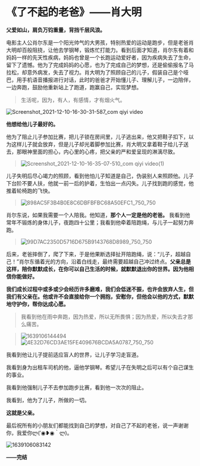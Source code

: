 # 《了不起的老爸》——肖大明

**父爱如山，肩负万钧重量，背挡千层风浪。**

电影主人公肖尔东是一个阳光帅气的大男孩，特别热爱的运动是跑步，但是老爸肖大明却百般阻挠，让他去学钢琴，锻炼忙打能力。看到后面才知道，肖尔东有着和妈妈一样的先天性疾病，妈妈也曾是一个长跑运动爱好者，因为疾病失去了生命，留下了遗憾。他为了完成妈妈的心愿，也为了完成自己的梦想，还是偷偷报名了马拉松，却意外病发，失去了视力。肖大明为了照顾自己的儿子，假装自己是个哑巴，用手机语音播报进行对话，此时的爸爸才开始懂儿子、理解儿子，一边陪伴，一边奔跑，鼓励他重新站上了跑道，跑赢自己，实现梦想。

> 生活呢，因为，有人，有感情，才有烟火气。

![Screenshot_2021-12-10-16-30-31-587_com qiyi video](https://user-images.githubusercontent.com/95905092/145550510-bcf4fde0-b71f-4644-b15c-2301818e53b6.jpg)

[^给儿子买钢琴时的砍价场面]: 了儿子买钢琴，省钱不吃肉；大家都不愿意跑的夜里长途，他去跑。

**他想给他儿子最好的。**

他为了阻止儿子参加比赛，把儿子锁在房间里，儿子逃出来，他又把鞋子扣下，以为这样儿子就会放弃，但是儿子却光着脚参加比赛，肖大明又拿着鞋子给儿子送去，那眼神里面的担心，内心里的心疼，把父亲的严和爱呈现的淋漓尽致。

> ![Screenshot_2021-12-10-16-35-07-510_com qiyi video(1)](https://user-images.githubusercontent.com/95905092/145551390-84320598-6a69-4cf6-bc6c-6724ada38a00.jpg)

儿子失明后尽心竭力的照顾，看到他怕儿子知道是自己，伪装别人来照顾他。儿子下台阶不要人扶，他就一前一后的护着，生怕出一点闪失。儿子找到跑的感觉，他推着轮椅跑的飞快。

> ![898AC5F3B4B0E8C6DBFBFBC68A50EFC1_750_750](https://user-images.githubusercontent.com/95905092/145551689-6a0eb162-aed5-4c14-b138-575d9774b0e6.jpg)

肖尔东说，如果我需要一个人陪我。他知道，**那个人一定是他的老爸。**
我看到他常年不锻炼的身体儿子，夜跑四十公里；我看到他牵着陪跑绳，与儿子一起努力奔跑。


> ![99D7AC2350D5716D675B9143768D8989_750_750](https://user-images.githubusercontent.com/95905092/145551776-7f37901f-f94d-4e74-9a9c-9ad961c78505.jpg)

后来，老爸摔倒了，爬了下来，于是他果断选择扯开陪跑绳，说：“儿子，超越自己！”肖尔东循着光的方向，沿着白线走，最终需要超越自己冲过终点。**父亲总是这样，陪你默默成长，在你可以自己生活的时候，就默默退出你的世界。因为他相信你能做好。**

**我们成长过程中或多或少会经历许多磨难，我们会低迷不振，也许会放弃人生，但我们有父亲在。他或许不会直接给你一个拥抱，安慰你，但他会以他的方式，默默地守护你，帮你达成心愿。**

> 我看到他在雨中奔跑，因为热爱，所以无所畏惧；因为热爱，所以失去才那么痛苦。

> ![1639106144494](https://user-images.githubusercontent.com/95905092/145551878-e9295afa-eb6c-4eed-acc3-ebb50f2f864a.jpg)
>![4E32D76CD3AE15FE409676BCDA5A0787_750_750](https://user-images.githubusercontent.com/95905092/145552290-1796132f-8f7f-4402-8cfd-b262f749e881.jpg)


我看到他让儿子提前适应盲人的世界，让儿子学习走盲道。

我看到身为出租车司机的他，逼他学钢琴。希望儿子在失明之后可以有个自己谋生的事业。

我看到他强制儿子不去参加跑步比赛，看到他一次次的阻止。

我看到，他为了儿子，所做的一切。

**这就是父亲。**

最后祝所有的小朋友们都能找到自己的梦想，对自己了不起的老爸，说一声谢谢你，我爱你ლ(′◉❥◉｀ლ)。

![1639106083142](https://user-images.githubusercontent.com/95905092/145551965-90e75f15-24d8-42ac-8a21-ea95fa009ed0.jpg)

  **——完结**

